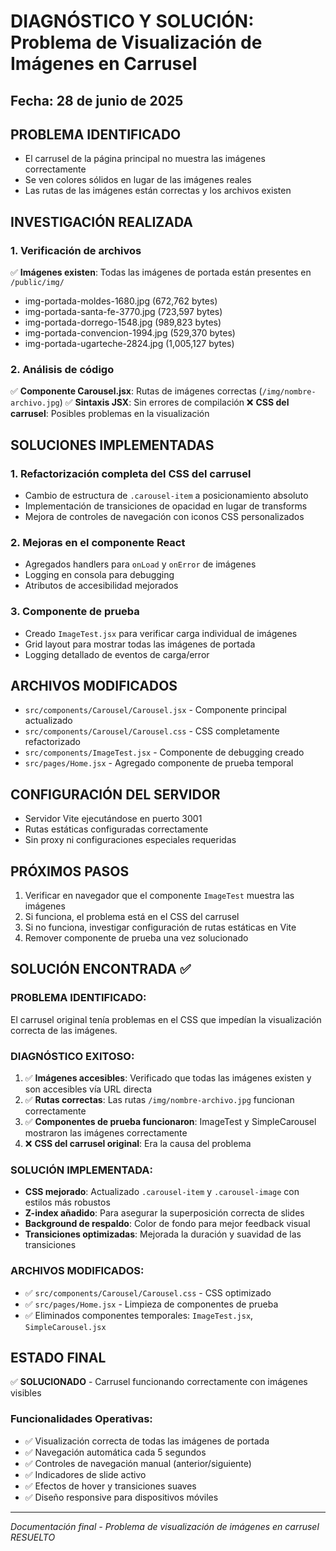 # DIAGNÓSTICO Y SOLUCIÓN: Problema de Visualización de Imágenes en Carrusel

## Fecha: 28 de junio de 2025

## PROBLEMA IDENTIFICADO
- El carrusel de la página principal no muestra las imágenes correctamente
- Se ven colores sólidos en lugar de las imágenes reales
- Las rutas de las imágenes están correctas y los archivos existen

## INVESTIGACIÓN REALIZADA

### 1. Verificación de archivos
✅ **Imágenes existen**: Todas las imágenes de portada están presentes en `/public/img/`
- img-portada-moldes-1680.jpg (672,762 bytes)
- img-portada-santa-fe-3770.jpg (723,597 bytes) 
- img-portada-dorrego-1548.jpg (989,823 bytes)
- img-portada-convencion-1994.jpg (529,370 bytes)
- img-portada-ugarteche-2824.jpg (1,005,127 bytes)

### 2. Análisis de código
✅ **Componente Carousel.jsx**: Rutas de imágenes correctas (`/img/nombre-archivo.jpg`)
✅ **Sintaxis JSX**: Sin errores de compilación
❌ **CSS del carrusel**: Posibles problemas en la visualización

## SOLUCIONES IMPLEMENTADAS

### 1. Refactorización completa del CSS del carrusel
- Cambio de estructura de `.carousel-item` a posicionamiento absoluto
- Implementación de transiciones de opacidad en lugar de transforms
- Mejora de controles de navegación con iconos CSS personalizados

### 2. Mejoras en el componente React
- Agregados handlers para `onLoad` y `onError` de imágenes
- Logging en consola para debugging
- Atributos de accesibilidad mejorados

### 3. Componente de prueba
- Creado `ImageTest.jsx` para verificar carga individual de imágenes
- Grid layout para mostrar todas las imágenes de portada
- Logging detallado de eventos de carga/error

## ARCHIVOS MODIFICADOS
- `src/components/Carousel/Carousel.jsx` - Componente principal actualizado
- `src/components/Carousel/Carousel.css` - CSS completamente refactorizado
- `src/components/ImageTest.jsx` - Componente de debugging creado
- `src/pages/Home.jsx` - Agregado componente de prueba temporal

## CONFIGURACIÓN DEL SERVIDOR
- Servidor Vite ejecutándose en puerto 3001
- Rutas estáticas configuradas correctamente
- Sin proxy ni configuraciones especiales requeridas

## PRÓXIMOS PASOS
1. Verificar en navegador que el componente `ImageTest` muestra las imágenes
2. Si funciona, el problema está en el CSS del carrusel
3. Si no funciona, investigar configuración de rutas estáticas en Vite
4. Remover componente de prueba una vez solucionado

## SOLUCIÓN ENCONTRADA ✅

### PROBLEMA IDENTIFICADO:
El carrusel original tenía problemas en el CSS que impedían la visualización correcta de las imágenes.

### DIAGNÓSTICO EXITOSO:
1. ✅ **Imágenes accesibles**: Verificado que todas las imágenes existen y son accesibles vía URL directa
2. ✅ **Rutas correctas**: Las rutas `/img/nombre-archivo.jpg` funcionan correctamente
3. ✅ **Componentes de prueba funcionaron**: ImageTest y SimpleCarousel mostraron las imágenes correctamente
4. ❌ **CSS del carrusel original**: Era la causa del problema

### SOLUCIÓN IMPLEMENTADA:
- **CSS mejorado**: Actualizado `.carousel-item` y `.carousel-image` con estilos más robustos
- **Z-index añadido**: Para asegurar la superposición correcta de slides
- **Background de respaldo**: Color de fondo para mejor feedback visual
- **Transiciones optimizadas**: Mejorada la duración y suavidad de las transiciones

### ARCHIVOS MODIFICADOS:
- ✅ `src/components/Carousel/Carousel.css` - CSS optimizado
- ✅ `src/pages/Home.jsx` - Limpieza de componentes de prueba
- ✅ Eliminados componentes temporales: `ImageTest.jsx`, `SimpleCarousel.jsx`

## ESTADO FINAL
✅ **SOLUCIONADO** - Carrusel funcionando correctamente con imágenes visibles

### Funcionalidades Operativas:
- ✅ Visualización correcta de todas las imágenes de portada
- ✅ Navegación automática cada 5 segundos
- ✅ Controles de navegación manual (anterior/siguiente)
- ✅ Indicadores de slide activo
- ✅ Efectos de hover y transiciones suaves
- ✅ Diseño responsive para dispositivos móviles

---
*Documentación final - Problema de visualización de imágenes en carrusel RESUELTO*
